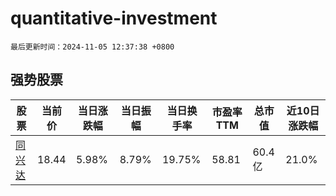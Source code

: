 # quantitative-investment

`最后更新时间：2024-11-05 12:37:38 +0800`

## 强势股票

|股票|当前价|当日涨跌幅|当日振幅|当日换手率|市盈率TTM|总市值|近10日涨跌幅|
|----|----|----|----|----|----|----|----|
|[同兴达](https://xueqiu.com/S/SZ002845)|18.44|5.98%|8.79%|19.75%|58.81|60.4亿|21.0%|
